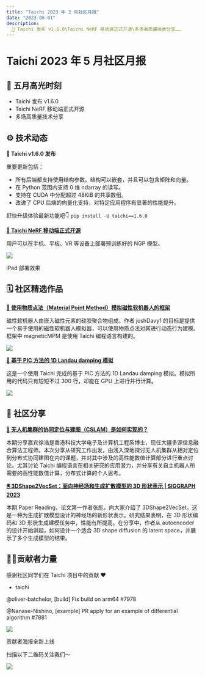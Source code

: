 ```yaml
---
title: "Taichi 2023 年 2 月社区月报"
date: "2023-06-01"
description:
  📌 Taichi 发布 v1.6.0\Taichi NeRF 移动端正式开源\多场高质量技术分享……
---
```


# Taichi 2023 年 5 月社区月报

## 📌 五月高光时刻

- Taichi 发布 v1.6.0
- Taichi NeRF 移动端正式开源
- 多场高质量技术分享

## ⚙️ 技术动态

**🔧 Taichi v1.6.0 发布**


重要更新包括：
- 所有后端都支持使用结构参数。结构可以嵌套，并且可以包含矩阵和向量。
- 在 Python 范围内支持 0 维 ndarray 的读写。
- 支持在 CUDA 中分配超过 48KiB 的共享数组。
- 改进了 CPU 后端的向量化支持，对特定应用程序有显著的性能提升。

赶快升级体验最新功能吧👇
`pip install -U taichi==1.6.0`

**[🚡 Taichi NeRF 移动端正式开源](http://github.com/taichi-dev/taichi-nerfs/tree/main/deployment/InstantNGP)**

用户可以在手机、平板、VR 等设备上部署预训练好的 NGP 模型。

![](https://github.com/ziruier/community/assets/124654014/80ba6399-e235-41fd-9b73-6c8258c60d70)

iPad 部署效果

## 🗓️ 社区精选作品

**[🤖 使用物质点法（Material Point Method）模拟磁性软机器人的框架](http://github.com/joshDavy1/magneticMPM)**

磁性软机器人由嵌入磁性元素的硅胶聚合物组成。作者 joshDavy1 的目标是提供一个易于使用的磁性软机器人模拟器，可以使用物质点法对其进行动态行为建模。框架中 magneticMPM 是使用 Taichi 编程语言构建的。


![](https://github.com/ziruier/community/assets/124654014/96d454e2-630d-4162-8126-4a9c0b10ccbc)

**[🔢 基于 PIC 方法的 1D Landau damping 模拟](http://github.com/HuntFeng/landau-damping-pic)**

这是一个使用 Taichi 完成的基于 PIC 方法的 1D Landau damping 模拟。模拟所用的代码只有短短不过 300 行，却能在 GPU 上进行并行计算。

![](https://github.com/ziruier/community/assets/124654014/a7bd8596-e47d-4a66-889d-8c466880dd03)

## 📝 社区分享

**[🚁 无人机集群的协同定位与建图（CSLAM）是如何实现的？](https://www.bilibili.com/video/BV1fh4y1b7VC/?spm_id_from=333.999.0.0&vd_source=557b93a9c52a2a87defffd2380d26336)**

本期分享嘉宾徐浩是香港科技大学电子及计算机工程系博士，现任大疆多源信息融合算法工程师。本次分享从研究工作出发，由浅入深地探讨无人机集群从相对定位到分布式协同建图在内的课题，并对其中涉及的高性能数值计算部分进行重点讨论。尤其讨论 Taichi 编程语言在相关研究的应用潜力，并分享有关自主机器人所需要的高性能数值计算，分布式计算的个人思考。

**[🖲 3DShape2VecSet：面向神经场和生成扩散模型的 3D 形状表示 | SIGGRAPH 2023](https://www.bilibili.com/video/BV1WP411d777/?spm_id_from=333.999.0.0&vd_source=557b93a9c52a2a87defffd2380d26336)**

本期 Paper Reading，论文第一作者张彪，向大家介绍了 3DShape2VecSet，这是一种为生成扩散模型设计的神经场的新形状表示。研究结果表明，在 3D 形状编码和 3D 形状生成建模任务中，性能有所提高。在分享中，作者从 autoencoder 的设计开始讲起，如何设计一个适合 3D shape diffusion 的 latent space，并展示了多个生成模型的结果。

## 🙋‍♂️贡献者力量

感谢社区同学们在 Taichi 项目中的贡献 ❤️

- taichi

@oliver-batchelor, [build] Fix build on arm64 #7978 

@Nanase-Nishino, [example] PR apply for an example of differential algorithm #7881

![](https://github.com/ziruier/community/assets/124654014/47d12f24-aefe-4bc2-b780-7151870bf9fc)

贡献者海报全新上线

扫描以下二维码关注我们～

![](https://user-images.githubusercontent.com/124654014/232975155-6b306bbb-e54f-4904-aab0-b8e09fd9b650.jpeg)

